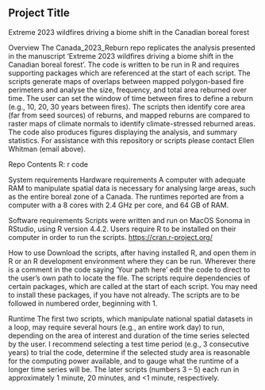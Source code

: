 ## **Project Title**
Extreme 2023 wildfires driving a biome shift in the Canadian boreal forest

Overview
The Canada_2023_Reburn repo replicates the analysis presented in the manuscript ‘Extreme 2023 wildfires driving a biome shift in the Canadian boreal forest’. The code is written to be run in R and requires supporting packages which are referenced at the start of each script.
The scripts generate maps of overlaps between mapped polygon-based fire perimeters and analyse the size, frequency, and total area reburned over time. The user can set the window of time between fires to define a reburn (e.g., 10, 20, 30 years between fires). The scripts then identify core area (far from seed sources) of reburns, and mapped reburns are compared to raster maps of climate normals to identify climate-stressed reburned areas. The code also produces figures displaying the analysis, and summary statistics. For assistance with this repository or scripts please contact Ellen Whitman (email above).

Repo Contents
R: r code

System requirements
Hardware requirements
A computer with adequate RAM to manipulate spatial data is necessary for analysing large areas, such as the entire boreal zone of a Canada. The runtimes reported are from a computer with a 8 cores with 2.4 GHz per core, and 64 GB of RAM. 

Software requirements
Scripts were written and run on MacOS Sonoma in RStudio, using R version 4.4.2. Users require R to be installed on their computer in order to run the scripts. https://cran.r-project.org/  

How to use
Download the scripts, after having installed R, and open them in R or an R development environment where they can be run. Wherever there is a comment in the code saying ‘Your path here’ edit the code to direct to the user’s own path to locate the file. The scripts require dependencies of certain packages, which are called at the start of each script. You may need to install these packages, if you have not already. The scripts are to be followed in numbered order, beginning with 1.

Runtime
The first two scripts, which manipulate national spatial datasets in a loop, may require several hours (e.g., an entire work day) to run, depending on the area of interest and duration of the time series selected by the user. I recommend selecting a test time period (e.g., 3 consecutive years) to trial the code, determine if the selected study area is reasonable for the computing power available, and to gauge what the runtime of a longer time series will be. The later scripts (numbers 3 – 5) each run in approximately 1 minute, 20 minutes, and <1 minute, respectively.
